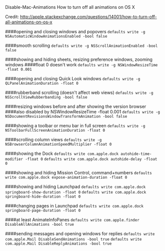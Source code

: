 Disable-Mac-Animations
How to turn off all animations on OS X

Credit: http://apple.stackexchange.com/questions/14001/how-to-turn-off-all-animations-on-os-x

####opening and closing windows and popovers
`defaults write -g NSAutomaticWindowAnimationsEnabled -bool false`

####smooth scrolling
`defaults write -g NSScrollAnimationEnabled -bool false`

####showing and hiding sheets, resizing preference windows, zooming windows
####float 0 doesn't work
`defaults write -g NSWindowResizeTime -float 0.001`

####opening and closing Quick Look windows
`defaults write -g QLPanelAnimationDuration -float 0`

####rubberband scrolling (doesn't affect web views)
`defaults write -g NSScrollViewRubberbanding -bool false`

####resizing windows before and after showing the version browser
####also disabled by NSWindowResizeTime -float 0.001
`defaults write -g NSDocumentRevisionsWindowTransformAnimation -bool false`

####showing a toolbar or menu bar in full screen
`defaults write -g NSToolbarFullScreenAnimationDuration -float 0`

####scrolling column views
`defaults write -g NSBrowserColumnAnimationSpeedMultiplier -float 0`

####showing the Dock
`defaults write com.apple.dock autohide-time-modifier -float 0`
`defaults write com.apple.dock autohide-delay -float 0`

####showing and hiding Mission Control, command+numbers
`defaults write com.apple.dock expose-animation-duration -float 0`

####showing and hiding Launchpad
`defaults write com.apple.dock springboard-show-duration -float 0`
`defaults write com.apple.dock springboard-hide-duration -float 0`

####changing pages in Launchpad
`defaults write com.apple.dock springboard-page-duration -float 0`

####at least AnimateInfoPanes
`defaults write com.apple.finder DisableAllAnimations -bool true`

####sending messages and opening windows for replies
`defaults write com.apple.Mail DisableSendAnimations -bool true`
`defaults write com.apple.Mail DisableReplyAnimations -bool true`
